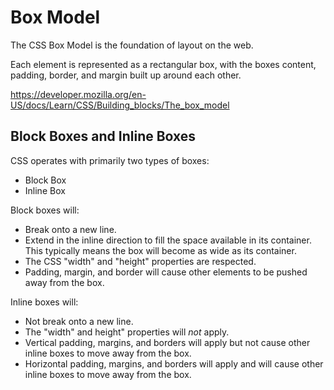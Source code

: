 # Box Model

The CSS Box Model is the foundation of layout on the web.

Each element is represented as a rectangular box, with the boxes content, padding, border, and margin built up around each other.

<https://developer.mozilla.org/en-US/docs/Learn/CSS/Building_blocks/The_box_model>

## Block Boxes and Inline Boxes

CSS operates with primarily two types of boxes:

- Block Box
- Inline Box

Block boxes will:

- Break onto a new line.
- Extend in the inline direction to fill the space available in its container. This typically means the box will become as wide as its container.
- The CSS "width" and "height" properties are respected.
- Padding, margin, and border will cause other elements to be pushed away from the box.

Inline boxes will:

- Not break onto a new line.
- The "width" and height" properties will *not* apply.
- Vertical padding, margins, and borders will apply but not cause other inline boxes to move away from the box.
- Horizontal padding, margins, and borders will apply and will cause other inline boxes to move away from the box.
